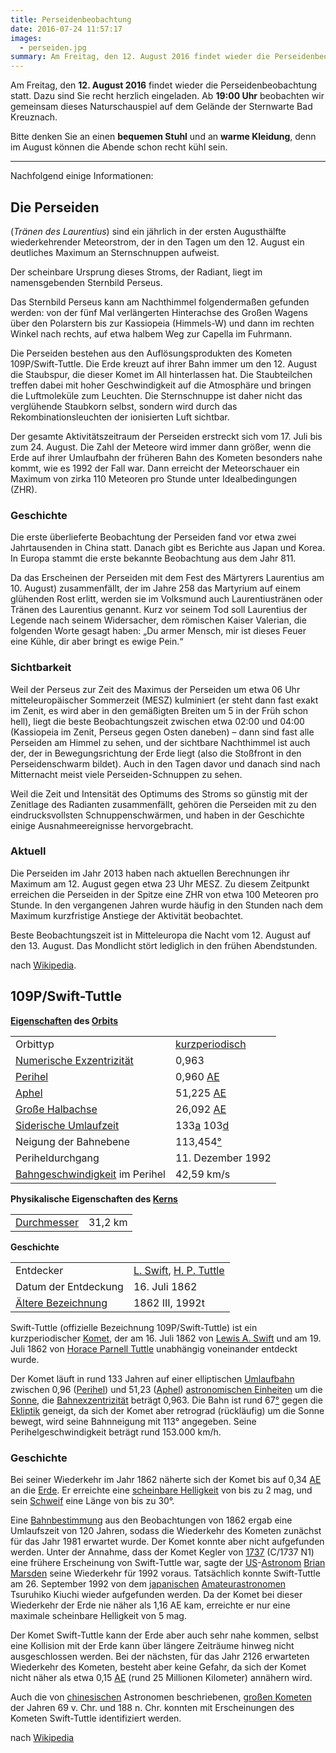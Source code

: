 ```yaml
---
title: Perseidenbeobachtung
date: 2016-07-24 11:57:17
images:
  - perseiden.jpg
summary: Am Freitag, den 12. August 2016 findet wieder die Perseidenbeobachtung statt. Dazu sind Sie recht herzlich eingeladen.
---
```


Am Freitag, den **12. August 2016** findet wieder die Perseidenbeobachtung statt. Dazu sind Sie recht herzlich eingeladen. Ab **19:00 Uhr** beobachten wir gemeinsam dieses Naturschauspiel auf dem Gelände der Sternwarte Bad Kreuznach.

Bitte denken Sie an einen **bequemen Stuhl** und an **warme Kleidung**, denn im August können die Abende schon recht kühl sein.

---

Nachfolgend einige Informationen:

## Die Perseiden

(_Tränen des Laurentius_) sind ein jährlich in der ersten Augusthälfte wiederkehrender Meteorstrom, der in den Tagen um den 12. August ein deutliches Maximum an Sternschnuppen aufweist.

Der scheinbare Ursprung dieses Stroms, der Radiant, liegt im namensgebenden Sternbild Perseus.

Das Sternbild Perseus kann am Nachthimmel folgendermaßen gefunden werden: von der fünf Mal verlängerten Hinterachse des Großen Wagens über den Polarstern bis zur Kassiopeia (Himmels-W) und dann im rechten Winkel nach rechts, auf etwa halbem Weg zur Capella im Fuhrmann.

Die Perseiden bestehen aus den Auflösungsprodukten des Kometen 109P/Swift-Tuttle. Die Erde kreuzt auf ihrer Bahn immer um den 12. August die Staubspur, die dieser Komet im All hinterlassen hat. Die Staubteilchen treffen dabei mit hoher Geschwindigkeit auf die Atmosphäre und bringen die Luftmoleküle zum Leuchten. Die Sternschnuppe ist daher nicht das verglühende Staubkorn selbst, sondern wird durch das Rekombinationsleuchten der ionisierten Luft sichtbar.

Der gesamte Aktivitätszeitraum der Perseiden erstreckt sich vom 17. Juli bis zum 24. August. Die Zahl der Meteore wird immer dann größer, wenn die Erde auf ihrer Umlaufbahn der früheren Bahn des Kometen besonders nahe kommt, wie es 1992 der Fall war. Dann erreicht der Meteorschauer ein Maximum von zirka 110 Meteoren pro Stunde unter Idealbedingungen (ZHR).

### Geschichte

Die erste überlieferte Beobachtung der Perseiden fand vor etwa zwei Jahrtausenden in China statt. Danach gibt es Berichte aus Japan und Korea. In Europa stammt die erste bekannte Beobachtung aus dem Jahr 811.

Da das Erscheinen der Perseiden mit dem Fest des Märtyrers Laurentius am 10. August) zusammenfällt, der im Jahre 258 das Martyrium auf einem glühenden Rost erlitt, werden sie im Volksmund auch Laurentiustränen oder Tränen des Laurentius genannt. Kurz vor seinem Tod soll Laurentius der Legende nach seinem Widersacher, dem römischen Kaiser Valerian, die folgenden Worte gesagt haben: „Du armer Mensch, mir ist dieses Feuer eine Kühle, dir aber bringt es ewige Pein.“

### Sichtbarkeit

Weil der Perseus zur Zeit des Maximus der Perseiden um etwa 06 Uhr mitteleuropäischer Sommerzeit (MESZ) kulminiert (er steht dann fast exakt im Zenit, es wird aber in den gemäßigten Breiten um 5 in der Früh schon hell), liegt die beste Beobachtungszeit zwischen etwa 02:00 und 04:00 (Kassiopeia im Zenit, Perseus gegen Osten daneben) – dann sind fast alle Perseiden am Himmel zu sehen, und der sichtbare Nachthimmel ist auch der, der in Bewegungsrichtung der Erde liegt (also die Stoßfront in den Perseidenschwarm bildet). Auch in den Tagen davor und danach sind nach Mitternacht meist viele Perseiden-Schnuppen zu sehen.

Weil die Zeit und Intensität des Optimums des Stroms so günstig mit der Zenitlage des Radianten zusammenfällt, gehören die Perseiden mit zu den eindrucksvollsten Schnuppenschwärmen, und haben in der Geschichte einige Ausnahmeereignisse hervorgebracht.

### Aktuell

Die Perseiden im Jahr 2013 haben nach aktuellen Berechnungen ihr Maximum am 12. August gegen etwa 23 Uhr MESZ. Zu diesem Zeitpunkt erreichen die Perseiden in der Spitze eine ZHR von etwa 100 Meteoren pro Stunde. In den vergangenen Jahren wurde häufig in den Stunden nach dem Maximum kurzfristige Anstiege der Aktivität beobachtet.

Beste Beobachtungszeit ist in Mitteleuropa die Nacht vom 12. August auf den 13. August. Das Mondlicht stört lediglich in den frühen Abendstunden.

nach [Wikipedia](https://de.wikipedia.org/wiki/Perseiden).

## 109P/Swift-Tuttle

**[Eigenschaften](http://de.wikipedia.org/wiki/Bahnelement) des [Orbits](http://de.wikipedia.org/wiki/Umlaufbahn)**

|                                                                                                     |                                                                                    |
| --------------------------------------------------------------------------------------------------- | ---------------------------------------------------------------------------------- |
| Orbittyp                                                                                            | [kurzperiodisch](http://de.wikipedia.org/wiki/Komet#Kometenbahnen)                 |
| [Numerische Exzentrizität](http://de.wikipedia.org/wiki/Exzentrizit%C3%A4t_%28Astronomie%29)        | 0,963                                                                              |
| [Perihel](http://de.wikipedia.org/wiki/Apsis_%28Astronomie%29)                                      | 0,960 [AE](http://de.wikipedia.org/wiki/Astronomische_Einheit)                     |
| [Aphel](http://de.wikipedia.org/wiki/Apsis_%28Astronomie%29)                                        | 51,225 [AE](http://de.wikipedia.org/wiki/Astronomische_Einheit)                    |
| [Große Halbachse](http://de.wikipedia.org/wiki/Gro%C3%9Fe_Halbachse)                                | 26,092 [AE](http://de.wikipedia.org/wiki/Astronomische_Einheit)                    |
| [Siderische Umlaufzeit](http://de.wikipedia.org/wiki/Siderische_Periode)                            | 133[a](http://de.wikipedia.org/wiki/Jahr) 103[d](http://de.wikipedia.org/wiki/Tag) |
| Neigung der Bahnebene                                                                               | 113,454[°](http://de.wikipedia.org/wiki/Winkel)                                    |
| Periheldurchgang                                                                                    | 11. Dezember 1992                                                                  |
| [Bahngeschwindigkeit](http://de.wikipedia.org/wiki/Bahngeschwindigkeit_%28Astronomie%29) im Perihel | 42,59 km/s                                                                         |

**Physikalische Eigenschaften des [Kerns](http://de.wikipedia.org/wiki/Komet#Kern)**

|                                                         |         |
| ------------------------------------------------------- | ------- |
| [Durchmesser](http://de.wikipedia.org/wiki/Durchmesser) | 31,2 km |

**Geschichte**

|                                                                                         |                                                                                                                             |
| --------------------------------------------------------------------------------------- | --------------------------------------------------------------------------------------------------------------------------- |
| Entdecker                                                                               | [L. Swift](http://de.wikipedia.org/wiki/Lewis_A._Swift), [H. P. Tuttle](http://de.wikipedia.org/wiki/Horace_Parnell_Tuttle) |
| Datum der Entdeckung                                                                    | 16. Juli 1862                                                                                                               |
| [Ältere Bezeichnung](http://de.wikipedia.org/wiki/Benennung_von_Asteroiden_und_Kometen) | 1862 III, 1992t                                                                                                             |

Swift-Tuttle (offizielle Bezeichnung 109P/Swift-Tuttle) ist ein kurzperiodischer [Komet](http://de.wikipedia.org/wiki/Komet), der am 16. Juli 1862 von [Lewis A. Swift](http://de.wikipedia.org/wiki/Lewis_A._Swift) und am 19. Juli 1862 von [Horace Parnell Tuttle](http://de.wikipedia.org/wiki/Horace_Parnell_Tuttle) unabhängig voneinander entdeckt wurde.

Der Komet läuft in rund 133 Jahren auf einer elliptischen [Umlaufbahn](http://de.wikipedia.org/wiki/Umlaufbahn) zwischen 0,96 ([Perihel](http://de.wikipedia.org/wiki/Perihel)) und 51,23 ([Aphel](http://de.wikipedia.org/wiki/Aphel)) [astronomischen Einheiten](http://de.wikipedia.org/wiki/Astronomische_Einheit) um die [Sonne](http://de.wikipedia.org/wiki/Sonne), die [Bahnexzentrizität](http://de.wikipedia.org/wiki/Exzentrizit%C3%A4t_%28Mathematik%29) beträgt 0,963. Die Bahn ist rund 67[°](http://de.wikipedia.org/wiki/Winkel) gegen die [Ekliptik](http://de.wikipedia.org/wiki/Ekliptik) geneigt, da sich der Komet aber retrograd (rückläufig) um die Sonne bewegt, wird seine Bahnneigung mit 113° angegeben. Seine Perihelgeschwindigkeit beträgt rund 153.000 km/h.

### Geschichte

Bei seiner Wiederkehr im Jahr 1862 näherte sich der Komet bis auf 0,34 [AE](http://de.wikipedia.org/wiki/Astronomische_Einheit) an die [Erde](http://de.wikipedia.org/wiki/Erde). Er erreichte eine [scheinbare Helligkeit](http://de.wikipedia.org/wiki/Scheinbare_Helligkeit) von bis zu 2 mag, und sein [Schweif](http://de.wikipedia.org/wiki/Komet#Schweif) eine Länge von bis zu 30°.

Eine [Bahnbestimmung](http://de.wikipedia.org/wiki/Bahnbestimmung) aus den Beobachtungen von 1862 ergab eine Umlaufszeit von 120 Jahren, sodass die Wiederkehr des Kometen zunächst für das Jahr 1981 erwartet wurde. Der Komet konnte aber nicht aufgefunden werden. Unter der Annahme, dass der Komet Kegler von [1737](http://de.wikipedia.org/wiki/1737) (C/1737 N1) eine frühere Erscheinung von Swift-Tuttle war, sagte der [US](http://de.wikipedia.org/wiki/USA)-[Astronom](http://de.wikipedia.org/wiki/Astronom) [Brian Marsden](http://de.wikipedia.org/wiki/Brian_Marsden) seine Wiederkehr für 1992 voraus. Tatsächlich konnte Swift-Tuttle am 26. September 1992 von dem [japanischen](http://de.wikipedia.org/wiki/Japan) [Amateurastronomen](http://de.wikipedia.org/wiki/Amateurastronom) Tsuruhiko Kiuchi wieder aufgefunden werden. Da der Komet bei dieser Wiederkehr der Erde nie näher als 1,16 AE kam, erreichte er nur eine maximale scheinbare Helligkeit von 5 mag.

Der Komet Swift-Tuttle kann der Erde aber auch sehr nahe kommen, selbst eine Kollision mit der Erde kann über längere Zeiträume hinweg nicht ausgeschlossen werden. Bei der nächsten, für das Jahr 2126 erwarteten Wiederkehr des Kometen, besteht aber keine Gefahr, da sich der Komet nicht näher als etwa 0,15 [AE](http://de.wikipedia.org/wiki/Astronomische_Einheit) (rund 25 Millionen Kilometer) annähern wird.

Auch die von [chinesischen](http://de.wikipedia.org/wiki/China) Astronomen beschriebenen, [großen Kometen](http://de.wikipedia.org/wiki/Gro%C3%9Fer_Komet) der Jahren 69 v. Chr. und 188 n. Chr. konnten mit Erscheinungen des Kometen Swift-Tuttle identifiziert werden.

nach [Wikipedia](https://de.wikipedia.org/wiki/109P/Swift-Tuttle)
